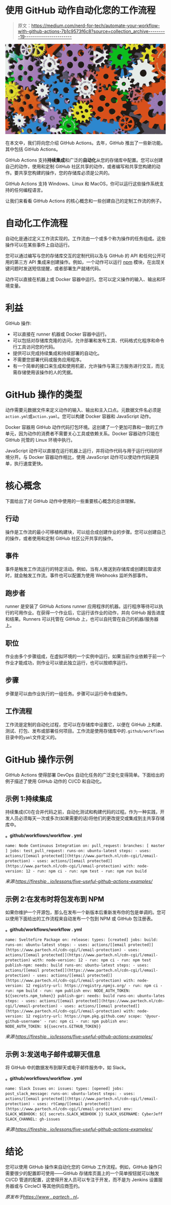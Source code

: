 # 使用 GitHub 动作自动化您的工作流程

> 原文：<https://medium.com/nerd-for-tech/automate-your-workflow-with-github-actions-7b1c9573f6c8?source=collection_archive---------19----------------------->

![](img/919e54942a352137ac66643b432d3118.png)

在本文中，我们将向您介绍 GitHub Actions。去年，GitHub 推出了一些新功能。其中包括 GitHub Actions。

GitHub Actions 支持**持续集成**和广泛的**自动化**从您的存储库中配置。您可以创建自己的动作，使用和定制 GitHub 社区共享的动作，或者编写和共享您构建的动作。要共享您构建的操作，您的存储库必须是公共的。

GitHub Actions 支持 Windows、Linux 和 MacOS，你可以运行这些操作系统支持的任何编程语言。

让我们来看看 GitHub Actions 的核心概念和一些创建自己的定制工作流的例子。

# 自动化工作流程

自动化是通过定义工作流实现的。工作流由一个或多个称为操作的任务组成。这些操作可以在某些事件上自动运行。

您可以通过编写与您的存储库交互的定制代码以及与 GitHub 的 API 和任何公开可用的第三方 API 集成来创建操作。例如，一个动作可以运行 [npm](https://www.npmjs.com/) 模块，在出现关键问题时发送短信提醒，或者部署生产就绪代码。

动作可以直接在机器上或 Docker 容器中运行。您可以定义操作的输入、输出和环境变量。

# 利益

GitHub 操作:

*   可以直接在 runner 机器或 Docker 容器中运行。
*   可以包括对存储库克隆的访问，允许部署和发布工具、代码格式化程序和命令行工具访问您的代码。
*   提供可以完成持续集成和持续部署的自动化。
*   不需要您部署代码或服务应用程序。
*   有一个简单的接口来生成和使用机密，允许操作与第三方服务进行交互，而无需存储使用该操作的人的凭据。

# GitHub 操作的类型

动作需要元数据文件来定义动作的输入、输出和主入口点。元数据文件名必须是`action.yml`或`action.yaml`。您可以构建 Docker 容器和 JavaScript 动作。

Docker 容器用 GitHub 动作代码打包环境。这创建了一个更加可靠和一致的工作单元，因为动作的消费者不需要关心工具或依赖关系。Docker 容器动作只能在 GitHub 托管的 Linux 环境中执行。

JavaScript 动作可以直接在运行机器上运行，并将动作代码与用于运行代码的环境分开。与 Docker 容器动作相比，使用 JavaScript 动作可以使动作代码更简单，执行速度更快。

# 核心概念

下面给出了对 GitHub 动作中使用的一些重要核心概念的总体理解。

## 行动

操作是工作流的最小可移植构建块，可以组合成创建作业的步骤。您可以创建自己的操作，或者使用和定制 GitHub 社区公开共享的操作。

## 事件

事件是触发工作流运行的特定活动。例如，当有人推送到存储库或创建拉取请求时，就会触发工作流。事件也可以配置为使用 Webhooks 监听外部事件。

## 跑步者

runner 是安装了 GitHub Actions runner 应用程序的机器。运行程序等待可以执行的可用作业。在获得一个作业后，它运行该作业的动作，并向 GitHub 报告进度和结果。Runners 可以托管在 GitHub 上，也可以自托管在自己的机器/服务器上。

## 职位

作业由多个步骤组成，在虚拟环境的一个实例中运行。如果当前作业依赖于前一个作业才能成功，则作业可以彼此独立运行，也可以按顺序运行。

## 步骤

步骤是可以由作业执行的一组任务。步骤可以运行命令或操作。

## 工作流程

工作流是定制的自动化过程，您可以在存储库中设置它，以便在 GitHub 上构建、测试、打包、发布或部署任何项目。工作流是使用存储库中的`.github/workflows`目录中的`yaml`文件定义的。

# GitHub 操作示例

GitHub Actions 使得部署 DevOps 自动化任务的广泛变化变得简单。下面给出的例子描述了使用 GitHub 动作的 CI/CD 和自动化。

## 示例 1:持续集成

持续集成(CI)在合并代码之前，自动化测试和构建代码的过程。作为一种实践，开发人员必须每天一次或多次(如果需要的话)将他们的更改提交或集成到主共享存储库中。

**。github/workflows/workflow . yml**

```
name: Node Continuous Integration on: pull_request: branches: [ master ] jobs: test_pull_request: runs-on: ubuntu-latest steps: - uses: actions/[[email protected]](https://www.partech.nl/cdn-cgi/l/email-protection) - uses: actions/[[email protected]](https://www.partech.nl/cdn-cgi/l/email-protection) with: node-version: 12 - run: npm ci - run: npm test - run: npm run build
```

*来源:*[*https://fireship . io/lessons/five-useful-github-actions-examples/*](https://fireship.io/lessons/five-useful-github-actions-examples/)

## 示例 2:在发布时将包发布到 NPM

如果你维护一个开源包，那么在发布一个新版本后重新发布你的包是单调的。您可以使用下面给出的工作流程来自动发布一个包到 NPM 或 GitHub 包注册表。

**。github/workflows/workflow . yml**

```
name: Sveltefire Package on: release: types: [created] jobs: build: runs-on: ubuntu-latest steps: - uses: actions/[[email protected]](https://www.partech.nl/cdn-cgi/l/email-protection) - uses: actions/[[email protected]](https://www.partech.nl/cdn-cgi/l/email-protection) with: node-version: 12 - run: npm ci - run: npm test publish-npm: needs: build runs-on: ubuntu-latest steps: - uses: actions/[[email protected]](https://www.partech.nl/cdn-cgi/l/email-protection) - uses: actions/[[email protected]](https://www.partech.nl/cdn-cgi/l/email-protection) with: node-version: 12 registry-url: https://registry.npmjs.org/ - run: npm ci - run: npm build - run: npm publish env: NODE_AUTH_TOKEN: ${{secrets.npm_token}} publish-gpr: needs: build runs-on: ubuntu-lates steps: - uses: actions/[[email protected]](https://www.partech.nl/cdn-cgi/l/email-protection) - uses: actions/[[email protected]](https://www.partech.nl/cdn-cgi/l/email-protection) with: node-version: 12 registry-url: https://npm.pkg.github.com/ scope: '@your-github-username' - run: npm ci - run: npm publish env: NODE_AUTH_TOKEN: ${{secrets.GITHUB_TOKEN}}
```

*来源:*[*https://fireship . io/lessons/five-useful-github-actions-examples/*](https://fireship.io/lessons/five-useful-github-actions-examples/)

## 示例 3:发送电子邮件或聊天信息

将 GitHub 中的数据发布到聊天或电子邮件服务中，如 Slack。

**。github/workflows/workflow . yml**

```
name: Slack Issues on: issues: types: [opened] jobs: post_slack_message: runs-on: ubuntu-latest steps: - uses: actions/[[email protected]](https://www.partech.nl/cdn-cgi/l/email-protection) - uses: rtCamp/[[email protected]](https://www.partech.nl/cdn-cgi/l/email-protection) env: SLACK_WEBHOOK: ${{ secrets.SLACK_WEBHOOK }} SLACK_USERNAME: CyberJeff SLACK_CHANNEL: gh-issues
```

*来源:*[*https://fireship . io/lessons/five-useful-github-actions-examples/*](https://fireship.io/lessons/five-useful-github-actions-examples/)

# 结论

您可以使用 GitHub 操作来自动化您的 GitHub 工作流程。例如，GitHub 操作只需要很少的配置即可使用——GitHub 存储库页面上的一个简单按钮就可以触发 CI/CD 管道的配置，这使得开发人员可以专注于开发，而不是为 Jenkins 设置服务器或与 CircleCI 等其他供应商签约。

*原发布于*[*https://www . partech . nl*](https://www.partech.nl/nl/publicaties/2020/04/automate-your-workflow-with-github-actions)*。*